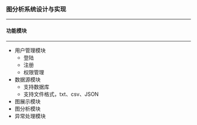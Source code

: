 ### **图分析系统设计与实现**
***

#### **功能模块**
***

* 用户管理模块
    * 登陆
    * 注册
    * 权限管理
* 数据源模块
    * 支持数据库
    * 支持文件格式，txt、csv、JSON
* 图展示模块
* 图分析模块
* 异常处理模块